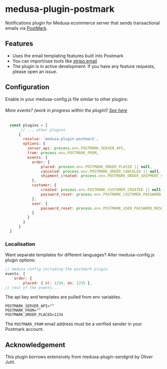# medusa-plugin-postmark

Notifications plugin for Medusa ecommerce server that sends transactional emails via [PostMark](https://postmarkapp.com/).

## Features

- Uses the email templating features built into Postmark
- You can import/use tools like [stripo.email](https://stripo.email)
- The plugin is in active development. If you have any feature requests, please open an issue.

## Configuration

Enable in your medusa-config.js file similar to other plugins:  

###### More events? (work in progress within the plugin!) [See here](https://docs.medusajs.com/advanced/backend/subscribers/events-list)

```js
  const plugins = [
       // ... other plugins
      {
        resolve: `medusa-plugin-postmark`,
        options: {
          server_api: process.env.POSTMARK_SERVER_API,
          from: process.env.POSTMARK_FROM,
          events: {
            order: {
                placed: process.env.POSTMARK_ORDER_PLACED || null,
                canceled: process.env.POSTMARK_ORDER_CANCELED || null,
                shipment_created: process.env.POSTMARK_ORDER_SHIPMENT_CREATED || null,
            },
            customer: {
                created: process.env.POSTMARK_CUSTOMER_CREATED || null,
                password_reset: process.env.POSTMARK_CUSTOMER_PASSWORD_RESET || null,
            },
            user: {
                password_reset: process.env.POSTMARK_USER_PASSWORD_RESET || null,
            }
          }
        }
      }
  ]
```

### Localisation

Want separate templates for different languages?
Alter medusa-config.js plugin options:

```js
// medusa config including the postmark plugin
events: {
    order: {
        placed: { nl: 1234, en: 1235 },
// rest of the events...
```

The api key and templates are pulled from env variables.  
```
POSTMARK_SERVER_API=""
POSTMARK_FROM=""
POSTMARK_ORDER_PLACED=1234
```

The `POSTMARK_FROM` email address must be a verified sender in your Postmark account.

## Acknowledgement

This plugin borrows extensively from medusa-plugin-sendgrid by Oliver Juhl.
